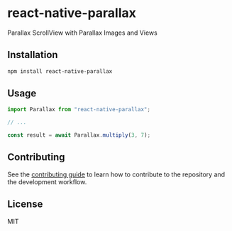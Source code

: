 # react-native-parallax

Parallax ScrollView with Parallax Images and Views

## Installation

```sh
npm install react-native-parallax
```

## Usage

```js
import Parallax from "react-native-parallax";

// ...

const result = await Parallax.multiply(3, 7);
```

## Contributing

See the [contributing guide](CONTRIBUTING.md) to learn how to contribute to the repository and the development workflow.

## License

MIT
